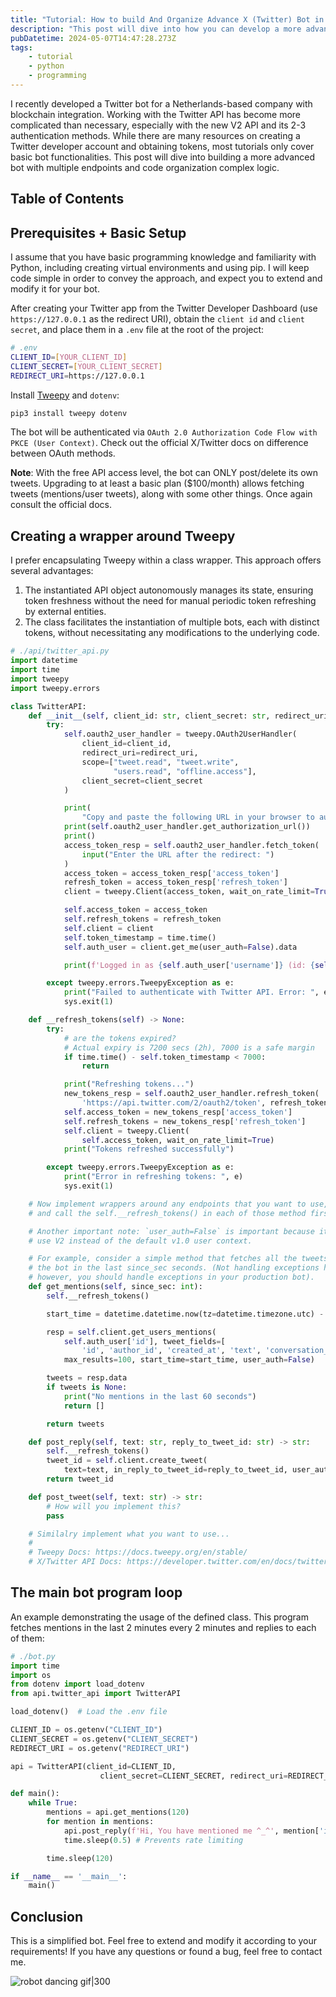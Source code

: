 ```yaml
---
title: "Tutorial: How to build And Organize Advance X (Twitter) Bot in Python"
description: "This post will dive into how you can develop a more advanced bot with multiple endpoints and code organization complex logic."
pubDatetime: 2024-05-07T14:47:28.273Z
tags:
    - tutorial
    - python
    - programming
---
```


I recently developed a Twitter bot for a Netherlands-based company with blockchain integration. Working with the Twitter API has become more complicated than necessary, especially with the new V2 API and its 2-3 authentication methods. While there are many resources on creating a Twitter developer account and obtaining tokens, most tutorials only cover basic bot functionalities. This post will dive into building a more advanced bot with multiple endpoints and code organization complex logic.

## Table of Contents

## Prerequisites + Basic Setup

I assume that you have basic programming knowledge and familiarity with Python, including creating virtual environments and using pip. I will keep code simple in order to convey the approach, and expect you to extend and modify it for your bot.

After creating your Twitter app from the Twitter Developer Dashboard (use `https://127.0.0.1` as the redirect URI), obtain the `client id` and `client secret`, and place them in a `.env` file at the root of the project:

```bash
# .env
CLIENT_ID=[YOUR_CLIENT_ID]
CLIENT_SECRET=[YOUR_CLIENT_SECRET]
REDIRECT_URI=https://127.0.0.1
```

Install [Tweepy](https://www.tweepy.org/) and `dotenv`:

```bash
pip3 install tweepy dotenv
```

The bot will be authenticated via `OAuth 2.0 Authorization Code Flow with PKCE (User Context)`. Check out the official X/Twitter docs on difference between OAuth methods.

**Note**: With the free API access level, the bot can ONLY post/delete its own tweets. Upgrading to at least a basic plan ($100/month) allows fetching tweets (mentions/user tweets), along with some other things. Once again consult the official docs.

## Creating a wrapper around Tweepy

I prefer encapsulating Tweepy within a class wrapper. This approach offers several advantages:

1. The instantiated API object autonomously manages its state, ensuring token freshness without the need for manual periodic token refreshing by external entities.
2. The class facilitates the instantiation of multiple bots, each with distinct tokens, without necessitating any modifications to the underlying code.

```python
# ./api/twitter_api.py
import datetime
import time
import tweepy
import tweepy.errors

class TwitterAPI:
    def __init__(self, client_id: str, client_secret: str, redirect_uri: str) -> None:
        try:
            self.oauth2_user_handler = tweepy.OAuth2UserHandler(
                client_id=client_id,
                redirect_uri=redirect_uri,
                scope=["tweet.read", "tweet.write",
                       "users.read", "offline.access"],
                client_secret=client_secret
            )

            print(
                "Copy and paste the following URL in your browser to authenticate with Twitter API:\n")
            print(self.oauth2_user_handler.get_authorization_url())
            print()
            access_token_resp = self.oauth2_user_handler.fetch_token(
                input("Enter the URL after the redirect: ")
            )
            access_token = access_token_resp['access_token']
            refresh_token = access_token_resp['refresh_token']
            client = tweepy.Client(access_token, wait_on_rate_limit=True)

            self.access_token = access_token
            self.refresh_tokens = refresh_token
            self.client = client
            self.token_timestamp = time.time()
            self.auth_user = client.get_me(user_auth=False).data

            print(f'Logged in as {self.auth_user['username']} (id: {self.auth_user['id']})')

        except tweepy.errors.TweepyException as e:
            print("Failed to authenticate with Twitter API. Error: ", e)
            sys.exit(1)

    def __refresh_tokens(self) -> None:
        try:
            # are the tokens expired?
            # Actual expiry is 7200 secs (2h), 7000 is a safe margin
            if time.time() - self.token_timestamp < 7000:
                return

            print("Refreshing tokens...")
            new_tokens_resp = self.oauth2_user_handler.refresh_token(
                'https://api.twitter.com/2/oauth2/token', refresh_token=self.refresh_tokens)
            self.access_token = new_tokens_resp['access_token']
            self.refresh_tokens = new_tokens_resp['refresh_token']
            self.client = tweepy.Client(
                self.access_token, wait_on_rate_limit=True)
            print("Tokens refreshed successfully")

        except tweepy.errors.TweepyException as e:
            print("Error in refreshing tokens: ", e)
            sys.exit(1)

    # Now implement wrappers around any endpoints that you want to use,
    # and call the self.__refresh_tokens() in each of those method first.

    # Another important note: `user_auth=False` is important because it tells the tweepy to
    # use V2 instead of the default v1.0 user context.

    # For example, consider a simple method that fetches all the tweets that mentioned
    # the bot in the last since_sec seconds. (Not handling exceptions here to keep the code simple
    # however, you should handle exceptions in your production bot).
    def get_mentions(self, since_sec: int):
        self.__refresh_tokens()

        start_time = datetime.datetime.now(tz=datetime.timezone.utc) - datetime.timedelta(seconds=since_sec)

        resp = self.client.get_users_mentions(
            self.auth_user['id'], tweet_fields=[
                'id', 'author_id', 'created_at', 'text', 'conversation_id', 'in_reply_to_user_id'],
            max_results=100, start_time=start_time, user_auth=False)

        tweets = resp.data
        if tweets is None:
            print("No mentions in the last 60 seconds")
            return []

        return tweets

    def post_reply(self, text: str, reply_to_tweet_id: str) -> str:
        self.__refresh_tokens()
        tweet_id = self.client.create_tweet(
            text=text, in_reply_to_tweet_id=reply_to_tweet_id, user_auth=False)
        return tweet_id

    def post_tweet(self, text: str) -> str:
        # How will you implement this?
        pass

    # Similalry implement what you want to use...
    #
    # Tweepy Docs: https://docs.tweepy.org/en/stable/
    # X/Twitter API Docs: https://developer.twitter.com/en/docs/twitter-api
```

## The main bot program loop

An example demonstrating the usage of the defined class. This program fetches mentions in the last 2 minutes every 2 minutes and replies to each of them:

```python
# ./bot.py
import time
import os
from dotenv import load_dotenv
from api.twitter_api import TwitterAPI

load_dotenv()  # Load the .env file

CLIENT_ID = os.getenv("CLIENT_ID")
CLIENT_SECRET = os.getenv("CLIENT_SECRET")
REDIRECT_URI = os.getenv("REDIRECT_URI")

api = TwitterAPI(client_id=CLIENT_ID,
                    client_secret=CLIENT_SECRET, redirect_uri=REDIRECT_URI)

def main():
    while True:
        mentions = api.get_mentions(120)
        for mention in mentions:
            api.post_reply(f'Hi, You have mentioned me ^_^', mention['id'])
            time.sleep(0.5) # Prevents rate limiting

        time.sleep(120)

if __name__ == '__main__':
    main()
```

## Conclusion

This is a simplified bot. Feel free to extend and modify it according to your requirements! If you have any questions or found a bug, feel free to contact me.

![robot dancing gif|300](https://media1.tenor.com/m/qXz3eNHXGpwAAAAC/generous-robots-space-robots.gif)
